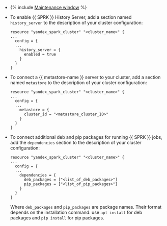 * {% include [Maintenance window](maintenance-window.md) %}

* To enable {{ SPRK }} History Server, add a section named `history_server` to the description of your cluster configuration:

    ```hcl
    resource "yandex_spark_cluster" "<cluster_name>" {
    ...
      config = {
      ...
        history_server = {
          enabled = true
        }
      }
    }
    ```

* To connect a {{ metastore-name }} server to your cluster, add a section named `metastore` to the description of your cluster configuration:

    ```hcl
    resource "yandex_spark_cluster" "<cluster_name>" {
    ...
      config = {
      ...
        metastore = {
          cluster_id = "<metastore_cluster_ID>"
        }
      }
    }
    ```

* To connect additional deb and pip packages for running {{ SPRK }} jobs, add the `dependencies` section to the description of your cluster configuration:

    ```hcl
    resource "yandex_spark_cluster" "<cluster_name>" {
    ...
      config = {
      ...
        dependencies = {
          deb_packages = ["<list_of_deb_packages>"]
          pip_packages = ["<list_of_pip_packages>"]
        }
      }
    }
    ```

    Where `deb_packages` and `pip_packages` are package names. Their format depends on the installation command: use `apt install` for deb packages and `pip install` for pip packages.